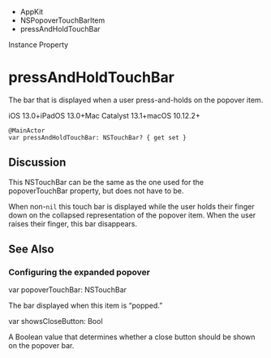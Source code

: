 

- AppKit
- NSPopoverTouchBarItem
-  pressAndHoldTouchBar 

Instance Property

# pressAndHoldTouchBar

The bar that is displayed when a user press-and-holds on the popover item.

iOS 13.0+iPadOS 13.0+Mac Catalyst 13.1+macOS 10.12.2+

``` source
@MainActor
var pressAndHoldTouchBar: NSTouchBar? { get set }
```

## Discussion

This NSTouchBar can be the same as the one used for the popoverTouchBar property, but does not have to be.

When non-`nil` this touch bar is displayed while the user holds their finger down on the collapsed representation of the popover item. When the user raises their finger, this bar disappears.

## See Also

### Configuring the expanded popover

var popoverTouchBar: NSTouchBar

The bar displayed when this item is “popped.”

var showsCloseButton: Bool

A Boolean value that determines whether a close button should be shown on the popover bar.

